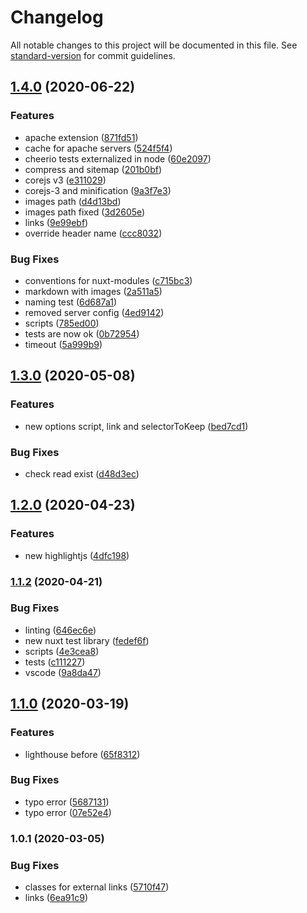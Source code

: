 # Changelog

All notable changes to this project will be documented in this file. See [standard-version](https://github.com/conventional-changelog/standard-version) for commit guidelines.

## [1.4.0](https://github.com/LuXDAmore/nuxt-prune-html/compare/v1.3.1...v1.4.0) (2020-06-22)


### Features

* apache extension ([871fd51](https://github.com/LuXDAmore/nuxt-prune-html/commit/871fd511faed8e70d0b8be74ac5f12ea2836a8d0))
* cache for apache servers ([524f5f4](https://github.com/LuXDAmore/nuxt-prune-html/commit/524f5f4f7fa8e19a65f744ae64efb6ef6bf001e6))
* cheerio tests externalized in node ([60e2097](https://github.com/LuXDAmore/nuxt-prune-html/commit/60e2097704fce969c02c9a103ee7d41b02f9a091))
* compress and sitemap ([201b0bf](https://github.com/LuXDAmore/nuxt-prune-html/commit/201b0bf40d54bd92a015529fc1eae834e3de9493))
* corejs v3 ([e311029](https://github.com/LuXDAmore/nuxt-prune-html/commit/e311029c56e4aaab9236366aed613ef65ed4246f))
* corejs-3 and minification ([9a3f7e3](https://github.com/LuXDAmore/nuxt-prune-html/commit/9a3f7e378435324344e3e4b62b289c55a35a11b1))
* images path ([d4d13bd](https://github.com/LuXDAmore/nuxt-prune-html/commit/d4d13bd28385c9bfd8b14829d8123e27add99a73))
* images path fixed ([3d2605e](https://github.com/LuXDAmore/nuxt-prune-html/commit/3d2605e988a6be5b3491b1dfed1a2b8fcec99c8d))
* links ([9e99ebf](https://github.com/LuXDAmore/nuxt-prune-html/commit/9e99ebfb27edc57e42bf532c13ab67f69cb73990))
* override header name ([ccc8032](https://github.com/LuXDAmore/nuxt-prune-html/commit/ccc80321e6de9fc8327860032a617995adf6ebd3))


### Bug Fixes

* conventions for nuxt-modules ([c715bc3](https://github.com/LuXDAmore/nuxt-prune-html/commit/c715bc3604ecc2b4c87723b95fbce4a983725bf5))
* markdown with images ([2a511a5](https://github.com/LuXDAmore/nuxt-prune-html/commit/2a511a5295c5a008914c36f15a797bd79f470a13))
* naming test ([6d687a1](https://github.com/LuXDAmore/nuxt-prune-html/commit/6d687a19302d7a499ba0048957189e50794e1629))
* removed server config ([4ed9142](https://github.com/LuXDAmore/nuxt-prune-html/commit/4ed91427b6ad82d23156878f02bc37f1e460d2ab))
* scripts ([785ed00](https://github.com/LuXDAmore/nuxt-prune-html/commit/785ed00abec2436fd2de9e67cd9fc33396e4812f))
* tests are now ok ([0b72954](https://github.com/LuXDAmore/nuxt-prune-html/commit/0b7295499b8ba55f103fda5a9b5b619338e2e7d7))
* timeout ([5a999b9](https://github.com/LuXDAmore/nuxt-prune-html/commit/5a999b974e54c59f4a1f40744074d71c0149fa69))

## [1.3.0](https://github.com/LuXDAmore/nuxt-prune-html/compare/v1.2.1...v1.3.0) (2020-05-08)


### Features

* new options script, link and selectorToKeep ([bed7cd1](https://github.com/LuXDAmore/nuxt-prune-html/commit/bed7cd161764b7da4624d1166c36c087c667b57b))


### Bug Fixes

* check read exist ([d48d3ec](https://github.com/LuXDAmore/nuxt-prune-html/commit/d48d3ecaec8d1f695ecc0c1d36fe445390f29b61))

## [1.2.0](https://github.com/LuXDAmore/nuxt-prune-html/compare/v1.1.3...v1.2.0) (2020-04-23)


### Features

* new highlightjs ([4dfc198](https://github.com/LuXDAmore/nuxt-prune-html/commit/4dfc198b779b497a80ce3e0147cee76dc3caff3a))

### [1.1.2](https://github.com/LuXDAmore/nuxt-prune-html/compare/v1.1.1...v1.1.2) (2020-04-21)


### Bug Fixes

* linting ([646ec6e](https://github.com/LuXDAmore/nuxt-prune-html/commit/646ec6e593bcd6e3e3b4496391d9926db2d904cd))
* new nuxt test library ([fedef6f](https://github.com/LuXDAmore/nuxt-prune-html/commit/fedef6f5206e1648655836b5e26238d132f6b586))
* scripts ([4e3cea8](https://github.com/LuXDAmore/nuxt-prune-html/commit/4e3cea813f189ec22d9ca9476b04101c49753945))
* tests ([c111227](https://github.com/LuXDAmore/nuxt-prune-html/commit/c111227c4d7e29387d3002e5ecd89cd55ad95fcc))
* vscode ([9a8da47](https://github.com/LuXDAmore/nuxt-prune-html/commit/9a8da47012be2c00f9e8b6b64b5b5d231c7f7375))

## [1.1.0](https://github.com/LuXDAmore/nuxt-prune-html/compare/v1.0.2...v1.1.0) (2020-03-19)


### Features

* lighthouse before ([65f8312](https://github.com/LuXDAmore/nuxt-prune-html/commit/65f8312fb057c56ec65e0f951ec31bd7a54a1c78))


### Bug Fixes

* typo error ([5687131](https://github.com/LuXDAmore/nuxt-prune-html/commit/56871319a4b60d7e5ecd4aa560da9024e70094f3))
* typo error ([07e52e4](https://github.com/LuXDAmore/nuxt-prune-html/commit/07e52e4e0ceefa46b4838aa0065531655adb8dca))

### 1.0.1 (2020-03-05)


### Bug Fixes

* classes for external links ([5710f47](https://github.com/LuXDAmore/nuxt-prune-html/commit/5710f4738785609e258a7bdf1cc8be077e1a27c1))
* links ([6ea91c9](https://github.com/LuXDAmore/nuxt-prune-html/commit/6ea91c983cfd23a59a941208864dac8e519bbeff))
